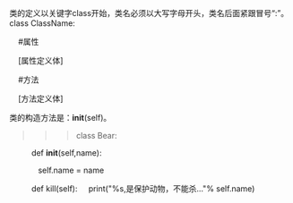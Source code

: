 类的定义以关键字class开始，类名必须以大写字母开头，类名后面紧跟冒号“:”。
class ClassName:

    #属性

    [属性定义体]

    #方法

    [方法定义体]

类的构造方法是：__init__(self)。
>>> class Bear:

          def __init__(self,name):

             self.name = name

          def kill(self):
		    print("%s,是保护动物，不能杀..."% self.name)

